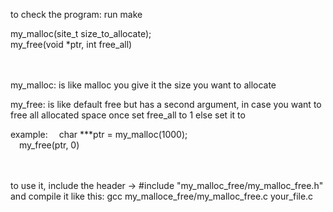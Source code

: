 
to check the program:
	run make
	
my_malloc(site_t size_to_allocate); </br>
my_free(void *ptr, int free_all)

</br></br>
my_malloc: is like malloc you give it the size you want to allocate 
	
my_free:   is like default free but has a second argument, in case you want to free all allocated space once set free_all to 1 else set it to 

example:
&emsp;char ***ptr = my_malloc(1000);</br>
&emsp;my_free(ptr, 0)

</br></br>
to use it,
include the header -> #include "my_malloc_free/my_malloc_free.h"
and compile it like this: gcc my_malloce_free/my_malloc_free.c your_file.c
